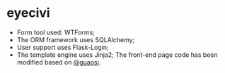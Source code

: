 # eyecivi

- Form tool used: WTForms;
- The ORM framework uses SQLAlchemy;
- User support uses Flask-Login;
- The template engine uses Jinja2;
The front-end page code has been modified based on [@guaosi](https://gitee.com/guaosi/flask-yushu).

